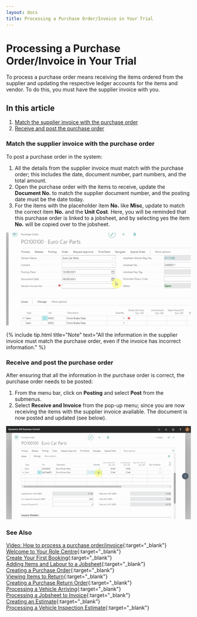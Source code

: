```yaml
---
layout: docs
title: Processing a Purchase Order/Invoice in Your Trial
---
```


# Processing a Purchase Order/Invoice in Your Trial 

To process a purchase order means receiving the items ordered from the supplier and updating the respective ledger accounts for the items and vendor. To do this, you must have the supplier invoice with you. 

## In this article

1. [Match the supplier invoice with the purchase order](#match-the-supplier-invoice-with-the-purchase-order)
2. [Receive and post the purchase order](#receive-and-post-the-purchase-order)

### Match the supplier invoice with the purchase order
To post a purchase order in the system:
1. All the details from the supplier invoice must match with the purchase order; this includes the date, document number, part numbers, and the total amount.
2. Open the purchase order with the items to receive, update the **Document No.** to match the supplier document number, and the posting date must be the date today. 
3. For the items with the placeholder item **No.** like **Misc**, update to match the correct item **No.** and the **Unit Cost**. Here, you will be reminded that this purchase order is linked to a jobsheet, and by selecting yes the item **No.** will be copied over to the jobsheet.

![](media/garagehive-trial-processing-a-purchase-order1.gif)

{% include tip.html title="Note" text="All the information in the supplier invoice must match the purchase order, even if the invoice has incorrect information." %}

### Receive and post the purchase order
After ensuring that all the information in the purchase order is correct, the purchase order needs to be posted:
1. From the menu bar, click on **Posting** and select **Post** from the submenus.
2. Select **Receive and Invoice** from the pop-up menu; since you are now receiving the items with the supplier invoice available. The document is now posted and updated (see below).

![](media/garagehive-trial-processing-a-purchase-order2.gif) 


### **See Also**

[Video: How to process a purchase order/invoice](https://www.youtube.com/watch?v=eKXEvrj1QQQ){:target="_blank"} \
[Welcome to Your Role Centre](garagehive-trial-welcome-to-the-role-centre.html){:target="_blank"} \
[Create Your First Booking](garagehive-trial-creating-your-first-booking.html){:target="_blank"} \
[Adding Items and Labour to a Jobsheet](garagehive-trial-adding-items-and-labour-to-a-jobsheet.html){:target="_blank"} \
[Creating a Purchase Order](garagehive-trial-creating-a-purchase-order.html){:target="_blank"} \
[Viewing Items to Return](garagehive-trial-viewing-items-to-return.html){:target="_blank"} \
[Creating a Purchase Return Order](garagehive-trial-creating-a-purchase-return-order.html){:target="_blank"} \
[Processing a Vehicle Arriving](garagehive-trial-processing-a-vehicle-arriving.html){:target="_blank"} \
[Processing a Jobsheet to Invoice](garagehive-trial-processing-a-jobsheet-to-invoice.html){:target="_blank"} \
[Creating an Estimate](garagehive-trial-creating-an-estimate.html){:target="_blank"} \
[Processing a Vehicle Inspection Estimate](garagehive-trial-processing-a-vehicle-inspection-estimate.html){:target="_blank"}